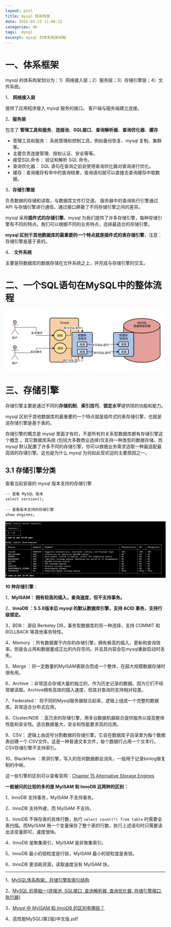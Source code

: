 ```yaml
---
layout: post
title: mysql 体系构架
date: 2015-05-23 11:08:12
categories: db
tags:  mysql 
excerpt: mysql 的体系构架讲解
---
```


# 一、体系框架

mysql 的体系构架划分为：1）网络接入层；2）服务层；3）存储引擎层；4）文件系统。

1、 **网络接入层** 

提供了应用程序接入 mysql 服务的接口。 客户端与服务端建立连接。

2、**服务层**  

包含了 **管理工具和服务**、**连接池**、**SQL接口**、**查询解析器**、**查询优化器**、**缓存**

- 管理工具和服务： 系统管理和控制工具，例如备份恢复、mysql 复制、集群等。
- 主要负责连接管理、授权认证、安全等等。
- 接受SQL命令： 验证和解析 SQL 命令。
- 查询优化器： SQL 语句在查询之前会使用查询优化器对查询进行优化。
- 缓存：查询缓存有命中的查询结果，查询语句就可以直接去查询缓存中取数据。

3、**存储引擎层** 

负责数据的存储和读取，与数据库文件打交道。 服务器中的查询执行引擎通过 API 与存储引擎进行通信，通过接口屏蔽了不同存储引擎之间的差异。

mysql 采用**插件式的存储引擎**。mysql 为我们提供了许多存储引擎，每种存储引擎有不同的特点。我们可以根据不同的业务特点，选择最适合的存储引擎。

**mysql 区别于其他数据库的最重要的一个特点就是插件式的表存储引擎**，注意：存储引擎是基于表的。

4、 **文件系统**

主要是将数据库的数据存储在文件系统之上，并完成与存储引擎的交互。

# 二、一个SQL语句在MySQL中的整体流程

![](/assets/db/mysql-2022-09-26_13-52-18.png)


# 三、存储引擎

存储引擎主要是通过不同的**存储机制**、**索引技巧**、**锁定水平**提供琐的功能和能力。 

mysql 区别于其他数据库的最重要的一个特点就是插件式的表存储引擎，也就是说存储引擎是基于表的。

存储引擎的概念是 mysql 里面才有的，不是所有的关系型数据库都有存储引擎这个概念 。其它数据库系统 (包括大多数商业选择)仅支持一种类型的数据存储。而 mysql 默认配置了许多不同的存储引擎，你可以根据业务需求选取一种最适配最高效的存储引擎。这也是为什么 mysql 为何如此受欢迎的主要原因之一。


## 3.1 存储引擎分类

查看当前安装的 mysql 版本支持的存储引擎

```mysql 
-- 查看 MySQL 版本
select version();

-- 查看版本支持的存储引擎
show engines;
```

![](/assets/db/mysql-2022-10-21_11-27-32.png)


**10 种存储引擎**：

1、**MyISAM： 拥有较高的插入，查询速度，但不支持事务。**

2、**InnoDB ：5.5.8版本后 mysql 的默认数据库引擎，支持 ACID 事务，支持行级锁定。**

3、BDB： 源自 Berkeley DB，事务型数据库的另一种选择，支持 COMMIT 和 ROLLBACK 等其他事务特性。

4、Memory ：所有数据置于内存的存储引擎，拥有极高的插入，更新和查询效率。但是会占用和数据量成正比的内存空间。并且其内容会在mysql重新启动时丢失。

5、Merge ：将一定数量的MyISAM表联合而成一个整体，在超大规模数据存储时很有用。

6、Archive ：非常适合存储大量的独立的，作为历史记录的数据。因为它们不经常被读取。Archive拥有高效的插入速度，但其对查询的支持相对较差。

7、Federated： 将不同的Mysql服务器联合起来，逻辑上组成一个完整的数据库。非常适合分布式应用。

8、Cluster/NDB ：高冗余的存储引擎，用多台数据机器联合提供服务以提高整体性能和安全性。适合数据量大，安全和性能要求高的应用。

9、CSV： 逻辑上由逗号分割数据的存储引擎。它会在数据库子目录里为每个数据表创建一个.CSV文件。这是一种普通文本文件，每个数据行占用一个文本行。CSV存储引擎不支持索引。

10、BlackHole ：黑洞引擎，写入的任何数据都会消失，一般用于记录binlog做复制的中继。

这一些引擎的区别可以查看官网：[Chapter 15 Alternative Storage Engines](https://dev.mysql.com/doc/refman/5.7/en/storage-engines.html)


**一般被问的比较的多的是 MyISAM 和 InnoDB 这两种的区别：**

1、InnoDB 支持事务，MyISAM 不支持事务。

2、InnoDB 支持外键，而 MyISAM 不支持。

3、InnoDB 不保存表的具体行数，执行 `select count(*) from table` 时需要全表扫描。而MyISAM 用一个变量保存了整个表的行数，执行上述语句时只需要读出该变量即可，速度很快。

4、InnoDB 是聚集索引，MyISAM 是非聚集索引。

5、InnoDB 最小的锁粒度是行锁，MyISAM 最小的锁粒度是表锁。

6、InnoDB 更消耗资源，读取速度没有 MyISAM 快。

----

1、[MySQL体系构架、存储引擎和索引结构](https://zhuanlan.zhihu.com/p/500250022)

2、[MySQL 的基础一(连接池, SQL接口, 查询解析器, 查询优化器, 存储引擎接口, 执行器)](https://www.cnblogs.com/klvchen/articles/12809342.html)

3、[Mysql 中 MyISAM 和 InnoDB 的区别有哪些？](https://www.zhihu.com/question/20596402/answer/211492971)

4、高性能MySQL(第2版)中文版.pdf

